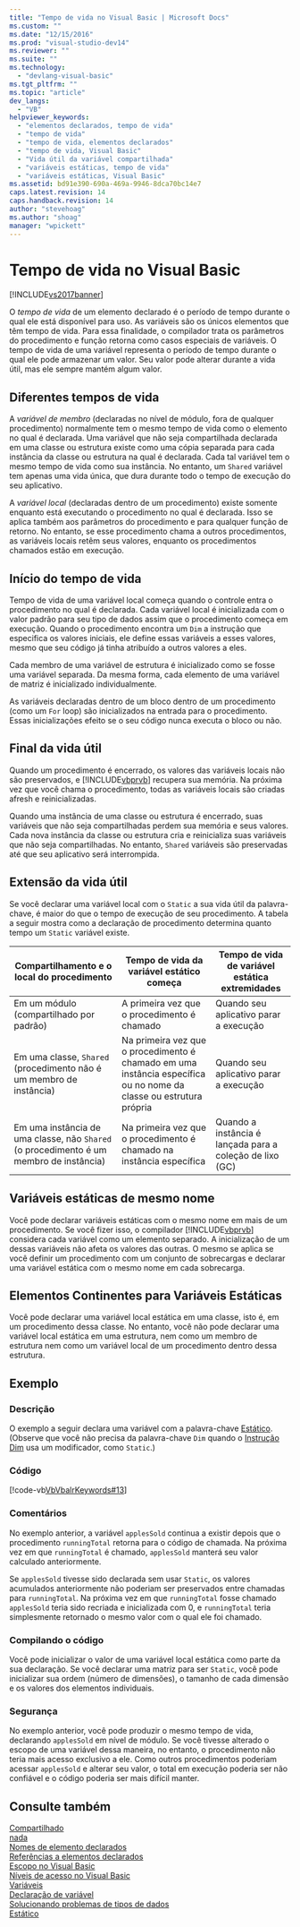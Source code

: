 ```yaml
---
title: "Tempo de vida no Visual Basic | Microsoft Docs"
ms.custom: ""
ms.date: "12/15/2016"
ms.prod: "visual-studio-dev14"
ms.reviewer: ""
ms.suite: ""
ms.technology: 
  - "devlang-visual-basic"
ms.tgt_pltfrm: ""
ms.topic: "article"
dev_langs: 
  - "VB"
helpviewer_keywords: 
  - "elementos declarados, tempo de vida"
  - "tempo de vida"
  - "tempo de vida, elementos declarados"
  - "tempo de vida, Visual Basic"
  - "Vida útil da variável compartilhada"
  - "variáveis estáticas, tempo de vida"
  - "variáveis estáticas, Visual Basic"
ms.assetid: bd91e390-690a-469a-9946-8dca70bc14e7
caps.latest.revision: 14
caps.handback.revision: 14
author: "stevehoag"
ms.author: "shoag"
manager: "wpickett"
---
```

# Tempo de vida no Visual Basic
[!INCLUDE[vs2017banner](../../../../csharp/includes/vs2017banner.md)]

O  *tempo de vida* de um elemento declarado é o período de tempo durante o qual ele está disponível para uso.  As variáveis são os únicos elementos que têm tempo de vida.  Para essa finalidade, o compilador trata os parâmetros do procedimento e função retorna como casos especiais de variáveis.  O tempo de vida de uma variável representa o período de tempo durante o qual ele pode armazenar um valor.  Seu valor pode alterar durante a vida útil, mas ele sempre mantém algum valor.  
  
## Diferentes tempos de vida  
 A  *variável de membro* \(declaradas no nível de módulo, fora de qualquer procedimento\) normalmente tem o mesmo tempo de vida como o elemento no qual é declarada.  Uma variável que não seja compartilhada declarada em uma classe ou estrutura existe como uma cópia separada para cada instância da classe ou estrutura na qual é declarada.  Cada tal variável tem o mesmo tempo de vida como sua instância.  No entanto, um `Shared` variável tem apenas uma vida única, que dura durante todo o tempo de execução do seu aplicativo.  
  
 A  *variável local* \(declaradas dentro de um procedimento\) existe somente enquanto está executando o procedimento no qual é declarada.  Isso se aplica também aos parâmetros do procedimento e para qualquer função de retorno.  No entanto, se esse procedimento chama a outros procedimentos, as variáveis locais retêm seus valores, enquanto os procedimentos chamados estão em execução.  
  
## Início do tempo de vida  
 Tempo de vida de uma variável local começa quando o controle entra o procedimento no qual é declarada.  Cada variável local é inicializada com o valor padrão para seu tipo de dados assim que o procedimento começa em execução.  Quando o procedimento encontra um `Dim` a instrução que especifica os valores iniciais, ele define essas variáveis a esses valores, mesmo que seu código já tinha atribuído a outros valores a eles.  
  
 Cada membro de uma variável de estrutura é inicializado como se fosse uma variável separada.  Da mesma forma, cada elemento de uma variável de matriz é inicializado individualmente.  
  
 As variáveis declaradas dentro de um bloco dentro de um procedimento \(como um `For` loop\) são inicializados na entrada para o procedimento.  Essas inicializações efeito se o seu código nunca executa o bloco ou não.  
  
## Final da vida útil  
 Quando um procedimento é encerrado, os valores das variáveis locais não são preservados, e [!INCLUDE[vbprvb](../../../../csharp/programming-guide/concepts/linq/includes/vbprvb_md.md)] recupera sua memória.  Na próxima vez que você chama o procedimento, todas as variáveis locais são criadas afresh e reinicializadas.  
  
 Quando uma instância de uma classe ou estrutura é encerrado, suas variáveis que não seja compartilhadas perdem sua memória e seus valores.  Cada nova instância da classe ou estrutura cria e reinicializa suas variáveis que não seja compartilhadas.  No entanto, `Shared` variáveis são preservadas até que seu aplicativo será interrompida.  
  
## Extensão da vida útil  
 Se você declarar uma variável local com o `Static` a sua vida útil da palavra\-chave, é maior do que o tempo de execução de seu procedimento.  A tabela a seguir mostra como a declaração de procedimento determina quanto tempo um `Static` variável existe.  
  
|Compartilhamento e o local do procedimento|Tempo de vida da variável estático começa|Tempo de vida de variável estática extremidades|  
|------------------------------------------------|-----------------------------------------------|-----------------------------------------------------|  
|Em um módulo \(compartilhado por padrão\)|A primeira vez que o procedimento é chamado|Quando seu aplicativo parar a execução|  
|Em uma classe, `Shared` \(procedimento não é um membro de instância\)|Na primeira vez que o procedimento é chamado em uma instância específica ou no nome da classe ou estrutura própria|Quando seu aplicativo parar a execução|  
|Em uma instância de uma classe, não `Shared` \(o procedimento é um membro de instância\)|Na primeira vez que o procedimento é chamado na instância específica|Quando a instância é lançada para a coleção de lixo \(GC\)|  
  
## Variáveis estáticas de mesmo nome  
 Você pode declarar variáveis estáticas com o mesmo nome em mais de um procedimento.  Se você fizer isso, o compilador [!INCLUDE[vbprvb](../../../../csharp/programming-guide/concepts/linq/includes/vbprvb_md.md)] considera cada variável como um elemento separado.  A inicialização de um dessas variáveis não afeta os valores das outras.  O mesmo se aplica se você definir um procedimento com um conjunto de sobrecargas e declarar uma variável estática com o mesmo nome em cada sobrecarga.  
  
## Elementos Continentes para Variáveis Estáticas  
 Você pode declarar uma variável local estática em uma classe, isto é, em um procedimento dessa classe.  No entanto, você não pode declarar uma variável local estática em uma estrutura, nem como um membro de estrutura nem como um variável local de um procedimento dentro dessa estrutura.  
  
## Exemplo  
  
### Descrição  
 O exemplo a seguir declara uma variável com a palavra\-chave [Estático](../../../../visual-basic/language-reference/modifiers/static.md).  \(Observe que você não precisa da palavra\-chave `Dim` quando o [Instrução Dim](../../../../visual-basic/language-reference/statements/dim-statement.md) usa um modificador, como `Static`.\)  
  
### Código  
 [!code-vb[VbVbalrKeywords#13](../../../../visual-basic/language-reference/codesnippet/VisualBasic/lifetime_1.vb)]  
  
### Comentários  
 No exemplo anterior, a variável `applesSold` continua a existir depois que o procedimento `runningTotal` retorna para o código de chamada.  Na próxima vez em que `runningTotal` é chamado, `applesSold` manterá seu valor calculado anteriormente.  
  
 Se `applesSold` tivesse sido declarada sem usar `Static`, os valores acumulados anteriormente não poderiam ser preservados entre chamadas para `runningTotal`.  Na próxima vez em que `runningTotal` fosse chamado `applesSold` teria sido recriada e inicializada com 0, e `runningTotal` teria simplesmente retornado o mesmo valor com o qual ele foi chamado.  
  
### Compilando o código  
 Você pode inicializar o valor de uma variável local estática como parte da sua declaração.  Se você declarar uma matriz para ser `Static`, você pode inicializar sua ordem \(número de dimensões\), o tamanho de cada dimensão e os valores dos elementos individuais.  
  
### Segurança  
 No exemplo anterior, você pode produzir o mesmo tempo de vida, declarando `applesSold` em nível de módulo.  Se você tivesse alterado o escopo de uma variável dessa maneira, no entanto, o procedimento não teria mais acesso exclusivo a ele.  Como outros procedimentos poderiam acessar `applesSold` e alterar seu valor, o total em execução poderia ser não confiável e o código poderia ser mais difícil manter.  
  
## Consulte também  
 [Compartilhado](../../../../visual-basic/language-reference/modifiers/shared.md)   
 [nada](../../../../visual-basic/language-reference/nothing.md)   
 [Nomes de elemento declarados](../../../../visual-basic/programming-guide/language-features/declared-elements/declared-element-names.md)   
 [Referências a elementos declarados](../../../../visual-basic/programming-guide/language-features/declared-elements/references-to-declared-elements.md)   
 [Escopo no Visual Basic](../../../../visual-basic/programming-guide/language-features/declared-elements/scope.md)   
 [Níveis de acesso no Visual Basic](../../../../visual-basic/programming-guide/language-features/declared-elements/access-levels.md)   
 [Variáveis](../../../../visual-basic/reference/command-line-compiler/index.md)   
 [Declaração de variável](../../../../visual-basic/programming-guide/language-features/variables/variable-declaration.md)   
 [Solucionando problemas de tipos de dados](../../../../visual-basic/programming-guide/language-features/data-types/troubleshooting-data-types.md)   
 [Estático](../../../../visual-basic/language-reference/modifiers/static.md)